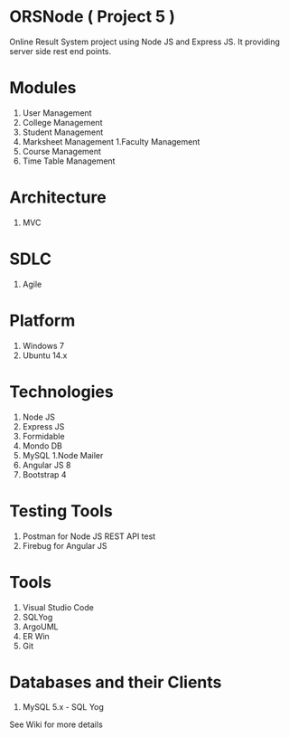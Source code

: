 # ORSNode ( Project 5 )
Online Result System project using Node JS and Express JS. It providing server side rest end points. 

# Modules 
1. User Management
1. College Management
1. Student Management
1. Marksheet Management
1.Faculty Management 
1. Course Management 
1. Time Table Management

# Architecture  
1. MVC

# SDLC

1. Agile 

# Platform 
1. Windows 7
1. Ubuntu 14.x

# Technologies
1. Node JS 
1. Express JS
1. Formidable
1. Mondo DB
1. MySQL
1.Node Mailer
1. Angular JS 8
1. Bootstrap 4

# Testing Tools
1. Postman for Node JS REST API test
1. Firebug for Angular JS

# Tools
1. Visual Studio Code
1. SQLYog 
1. ArgoUML
1. ER Win
1. Git

# Databases and their Clients 
1. MySQL 5.x  -  SQL Yog

See Wiki for more details
